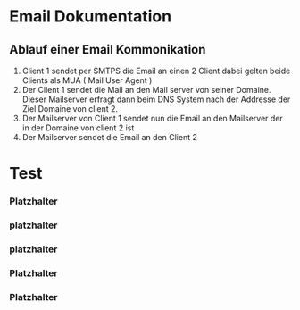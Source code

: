 # Email Dokumentation



## Ablauf einer Email Kommonikation

1. Client 1 sendet per SMTPS die Email an einen 2 Client dabei gelten beide Clients als MUA  ( Mail User Agent )
2. Der Client 1 sendet die Mail an den Mail server von seiner Domaine. Dieser Mailserver erfragt dann beim DNS System nach der Addresse der Ziel Domaine von client 2.
3. Der Mailserver von Client 1 sendet nun die Email an den Mailserver der in der Domaine von client 2 ist 
4. Der Mailserver sendet die Email an den Client 2


# Test

### Platzhalter



### platzhalter



### platzhalter



### Platzhalter


### Platzhalter
